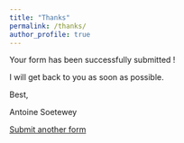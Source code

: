 ```yaml
---
title: "Thanks"
permalink: /thanks/
author_profile: true
---
```


Your form has been successfully submitted !

I will get back to you as soon as possible.

Best,

Antoine Soetewey

[Submit another form](www.antoinesoetewey.com/contact/)
